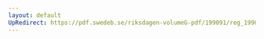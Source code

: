 ```yaml
---
layout: default
UpRedirect: https://pdf.swedeb.se/riksdagen-volumeG-pdf/199091/reg_199091/reg_199091_0925.pdf
---
```

